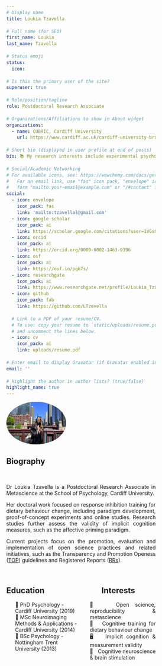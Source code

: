 ```yaml
---
# Display name
title: Loukia Tzavella

# Full name (for SEO)
first_name: Loukia  
last_name: Tzavella

# Status emoji
status:
  icon: 

# Is this the primary user of the site?
superuser: true

# Role/position/tagline
role: Postdoctoral Research Associate

# Organizations/Affiliations to show in About widget
organizations:
  - name: CUBRIC, Cardiff University
    url: https://www.cardiff.ac.uk/cardiff-university-brain-research-imaging-centre

# Short bio (displayed in user profile at end of posts)
bio: 📚 My research interests include experimental psychology, cognitive neuroscience, implicit cognition, reproducibility and metascience.

# Social/Academic Networking
# For available icons, see: https://wowchemy.com/docs/getting-started/page-builder/#icons
#   For an email link, use "fas" icon pack, "envelope" icon, and a link in the
#   form "mailto:your-email@example.com" or "/#contact" for contact widget.
social:
  - icon: envelope
    icon_pack: fas
    link: 'mailto:tzavellal@gmail.com'
  - icon: google-scholar
    icon_pack: ai
    link: https://scholar.google.com/citations?user=1VGs9C0AAAAJ&hl=en
  - icon: orcid
    icon_pack: ai
    link: https://orcid.org/0000-0002-1463-9396 
  - icon: osf
    icon_pack: ai
    link: https://osf.io/pqb7s/ 
  - icon: researchgate
    icon_pack: ai
    link: https://www.researchgate.net/profile/Loukia_Tzavella 
  - icon: github
    icon_pack: fab
    link: https://github.com/LTzavella

  # Link to a PDF of your resume/CV.
  # To use: copy your resume to `static/uploads/resume.pdf`, enable `ai` icons in `params.yaml`,
  # and uncomment the lines below.
  - icon: cv
    icon_pack: ai
    link: uploads/resume.pdf

# Enter email to display Gravatar (if Gravatar enabled in Config)
email: ''

# Highlight the author in author lists? (true/false)
highlight_name: true
---
```

<meta name="viewport" content="width=device-width, initial-scale=1">

<style>
* {
  box-sizing: border-box;
}

/* Create two equal columns that floats next to each other */

.column {
  float: left;
  width: 50%;
  padding: 30px;
  margin: auto;
}

/* Clear floats after the columns */
.row:after {
  content: "";
  display: table;
  clear: both;
}
</style>
   <img src="avatar.jpg" style="border-radius: 50%; width: 40%; height: auto%; float: center">
   
  <h2><b> Biography </b> </h2>
  <br>
   <p align= "justify">Dr Loukia Tzavella is a Postdoctoral Research Associate in Metascience at the School of Psychology, Cardiff University.</p> 

  <p align= "justify">Her doctoral work focused on response inhibition training for dietary behaviour change, including paradigm development, proof-of-concept experiments and online studies. Research studies further assess the validity of implicit cognition measures, such as the affective priming paradigm.</p>

  <p align= "justify">Current projects focus on the promotion, evaluation and implementation of open science practices and related initiatives, such as the Transparency and Promotion Openess (<a href="https://www.cos.io/initiatives/top-guidelines">TOP</a>) guidelines and Registered Reports (<a href="https://www.cos.io/initiatives/registered-reports">RRs</a>). <br></br></p>

<div class="row" style="max-width: 100%; margin-left:0%; margin-right: 0%; padding: 0pt; left: 0%;">
  <div class="column" style="margin-left:0%; margin-right: 0%;padding: 0pt">
<h2><b> Education </b> </h2>
  <ul>
  🔹 PhD Psychology - Cardiff University (2019) <br>
  🔹 MSc Neuroimaging Methods & Applications - Cardiff University (2014) <br>
  🔹 BSc Psychology - Nottingham Trent University (2013)
  </ul>
  
  </div>

<div class="column" style="text-align: center; margin-left:0%; margin-right: 0%;  padding: 0pt">
  
<h2><b> Interests </b> </h2>
<ul style="text-align: justify">
📖 &nbsp Open science, reproducibility & metascience <br> 
🍎 &nbsp Cognitive training for dietary behaviour change <br>
🖥️ &nbsp Implicit cognition & measurement validity <br>
🧠 &nbsp Cognitive neuroscience &  brain stimulation <br>
</ul>
  </div>
</div>


 
